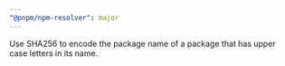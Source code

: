 ```yaml
---
"@pnpm/npm-resolver": major
---
```


Use SHA256 to encode the package name of a package that has upper case letters in its name.
